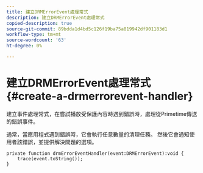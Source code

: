```yaml
---
title: 建立DRMErrorEvent處理常式
description: 建立DRMErrorEvent處理常式
copied-description: true
source-git-commit: 89bdda1d4bd5c126f19ba75a819942df901183d1
workflow-type: tm+mt
source-wordcount: '63'
ht-degree: 0%

---
```



# 建立DRMErrorEvent處理常式{#create-a-drmerrorevent-handler}

建立事件處理常式，在嘗試播放受保護內容時遇到錯誤時，處理從Primetime傳送的錯誤事件。

通常，當應用程式遇到錯誤時，它會執行任意數量的清理任務。 然後它會通知使用者該錯誤，並提供解決問題的選項。

```
private function drmErrorEventHandler(event:DRMErrorEvent):void {  
    trace(event.toString());  
} 
```

